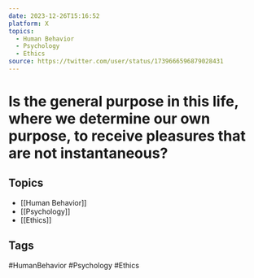 ```yaml
---
date: 2023-12-26T15:16:52
platform: X
topics:
  - Human Behavior
  - Psychology
  - Ethics
source: https://twitter.com/user/status/1739666596879028431
---
```

# Is the general purpose in this life, where we determine our own purpose, to receive pleasures that are not instantaneous?

## Topics
- [[Human Behavior]]
- [[Psychology]]
- [[Ethics]]

## Tags
#HumanBehavior #Psychology #Ethics